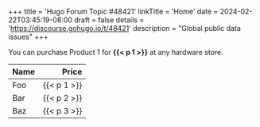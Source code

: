 +++
title = 'Hugo Forum Topic #48421'
linkTitle = 'Home'
date = 2024-02-22T03:45:19-08:00
draft = false
details = 'https://discourse.gohugo.io/t/48421'
description = "Global public data issues"
+++

You can purchase Product 1 for **{{< p 1 >}}** at any hardware store.

Name|Price
:--|--:
Foo|{{< p 1 >}}
Bar|{{< p 2 >}}
Baz|{{< p 3 >}}
